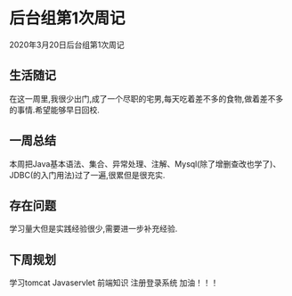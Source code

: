 # 后台组第1次周记

2020年3月20日后台组第1次周记

## 生活随记

在这一周里,我很少出门,成了一个尽职的宅男,每天吃着差不多的食物,做着差不多的事情.希望能够早日回校.

## 一周总结

本周把Java基本语法、集合、异常处理、注解、Mysql(除了增删查改也学了)、JDBC(的入门用法)过了一遍,很累但是很充实.

## 存在问题

学习量大但是实践经验很少,需要进一步补充经验.

## 下周规划

学习tomcat Javaservlet  前端知识 注册登录系统 加油！！！

